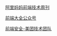 [阿里妈妈前端技术周刊](https://segmentfault.com/blog/alimamaweekly)  

[前端大全公众号](http://chuansong.me/account/FrontDev/recent)

[前端安全-美团技术团队](https://tech.meituan.com/tag/%E5%89%8D%E7%AB%AF%E5%AE%89%E5%85%A8)
